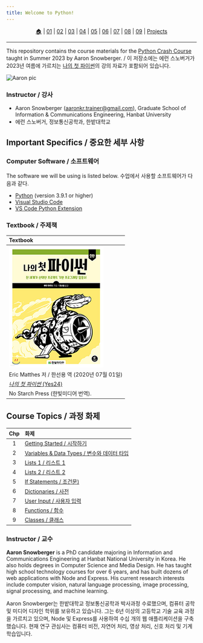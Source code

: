 ```yaml
---
title: Welcome to Python!
---
```


<p id="menu" align="center">
  <a href="https://2023-aaronkr.github.io/python-crash-course" title="Home">🏠</a> |
  <a href="lessons/01.html" title="Getting Started / 시작하기">01</a> |
  <a href="lessons/02.html" title="Variables & Data Types / 변수와 데이터 타입">02</a> |
  <a href="lessons/03.html" title="Lists 1 / 리스트 1">03</a> |
  <a href="lessons/04.html" title="Lists 2 / 리스트 2">04</a> |
  <a href="lessons/05.html" title="If Statements / 조건문">05</a> |
  <a href="lessons/06.html" title="Dictionaries / 사전">06</a> |
  <a href="lessons/07.html" title="User Input / 사용자 입력">07</a> |
  <a href="lessons/08.html" title="Functions / 함수">08</a> |
  <a href="lessons/09.html" title="Classes / 클래스">09</a> | 
  <a href="https://github.com/aaronkr-courses/PyProject" title="Projects / 프로젝트">Projects</a>
</p>

---

This repository contains the course materials for the [Python Crash Course](https://ut-aaronkr.github.io/python-crash-course/) taught in Summer 2023 by Aaron Snowberger. / 이 저장소에는 에런 스노버거가 2023년 여름에 가르치는 [나의 첫 파이썬](https://ut-aaronkr.github.io/python-crash-course/)의 강의 자료가 포함되어 있습니다.

![Aaron pic](https://avatars.githubusercontent.com/u/6644259?s=200&v=4)

### Instructor / 강사

- Aaron Snowberger ([aaronkr.trainer@gmail.com](aaronkr.trainer@gmail.com)), Graduate School of Information & Communications Engineering, Hanbat University
- 에런 스노버거, 정보통신공학과, 한밭대학교

## Important Specifics / 중요한 세부 사항

### Computer Software / 소프트웨어

The software we will be using is listed below. 수업에서 사용할 소프트웨어가 다음과 같다.

- [Python](https://www.python.org/downloads/) (version 3.9.1 or higher)
- [Visual Studio Code](https://code.visualstudio.com/download)
- [VS Code Python Extension](https://marketplace.visualstudio.com/items?itemName=ms-python.python)

### Textbook / 주제책

| Textbook                                                                 |
| :----------------------------------------------------------------------- |
| ![book-main](img/python-book-sm.jpg)                                     |
| Eric Matthes 저 / 한선용 역 (2020년 07월 01일)                           |
| [_나의 첫 파이썬_ (Yes24)](https://www.yes24.com/Product/Goods/90900588) |
| No Starch Press (한빛미디어 번역).                                       |

## Course Topics / 과정 화제

| Chp | 화제                                                           |
| :-: | :------------------------------------------------------------- |
|  1  | [Getting Started / 시작하기](lessons/01.html)                  |
|  2  | [Variables & Data Types / 변수와 데이터 타입](lessons/02.html) |
|  3  | [Lists 1 / 리스트 1](lessons/03.html)                          |
|  4  | [Lists 2 / 리스트 2](lessons/04.html)                          |
|  5  | [If Statements / 조건문)](lessons/05.html)                     |
|  6  | [Dictionaries / 사전](lessons/06.html)                         |
|  7  | [User Input / 사용자 입력](lessons/07.html)                    |
|  8  | [Functions / 함수](lessons/08.html)                            |
|  9  | [Classes / 클래스](lessons/09.html)                            |

### Instructor / 교수

**Aaron Snowberger** is a PhD candidate majoring in Information and Communications Engineering at Hanbat National University in Korea. He also holds degrees in Computer Science and Media Design. He has taught high school technology courses for over 6 years, and has built dozens of web applications with Node and Express. His current research interests include computer vision, natural language processing, image processing, signal processing, and machine learning.

Aaron Snowberger는 한밭대학교 정보통신공학과 박사과정 수료했으며, 컴퓨터 공학 및 미디어 디자인 학위를 보유하고 있습니다. 그는 6년 이상의 고등학교 기술 교육 과정을 가르치고 있으며, Node 및 Express를 사용하여 수십 개의 웹 애플리케이션을 구축했습니다. 현재 연구 관심사는 컴퓨터 비전, 자연어 처리, 영상 처리, 신호 처리 및 기계 학습입니다.
